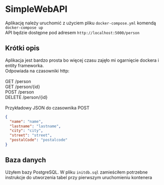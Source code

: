 # SimpleWebAPI

Aplikację należy uruchomić z użyciem pliku `docker-compose.yml` komendą `docker-compose up`\
API będzie dostępne pod adresem `http://localhost:5000/person`

## Krótki opis

Aplikacja jest bardzo prosta bo więcej czasu zajęło mi ogarnięcie dockera i entity frameworka.\
Odpowiada na czasowniki http:\
\
GET /person\
GET /person/{id}\
POST /person\
DELETE /person/{id}\
\
Przykładowy JSON do czasownika POST
```json
{
  "name": "name",
  "lastname": "lastname",
  "city": "city",
  "street": "street",
  "postalCode": "postalcode"
}
```


## Baza danych
Użyłem bazy PostgreSQL. W pliku `initdb.sql` zamieściłem potrzebne instrukcje do utworzenia tabel przy pierwszym uruchomieniu kontenera 
